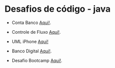 # Desafios de código - java

- Conta Banco [Aqui!](ContaBanco).

- Controle de Fluxo [Aqui!](DesafioControleFluxo).

- UML iPhone [Aqui!](poo)

- Banco Digital [Aqui!](banco-digital).

- Desafio Bootcamp [Aqui!](desafio-poo-dio).
